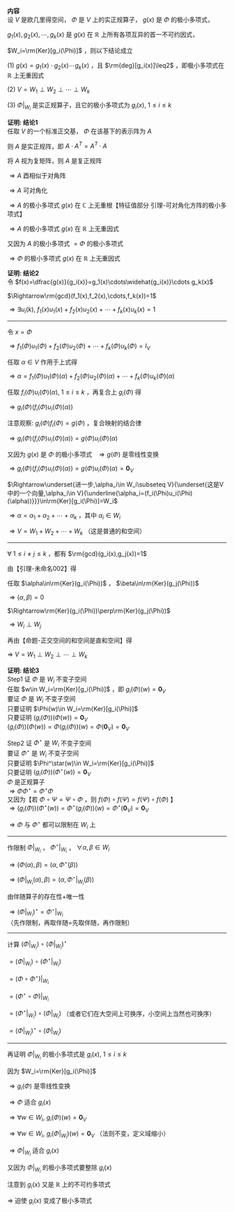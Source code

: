 **内容**    
设 $V$ 是欧几里得空间， $\Phi$ 是 $V$ 上的实正规算子， $g(x)$ 是 $\Phi$ 的极小多项式，    
    
 $g_1(x),g_2(x),\cdots,g_k(x)$ 是 $g(x)$ 在 $\mathbb R$ 上所有各项互异的首一不可约因式，    
    
 $W_i=\rm{Ker}[g_i(\Phi)]$ ，则以下结论成立    
    
 $(1)\ g(x)=g_1(x)\cdot g_2(x)\cdots g_k(x)$ ，且 $\rm{deg}[g_i(x)]\leq2$ ，即极小多项式在 $\mathbb R$ 上无重因式    
    
 $(2)\ V=W_1\perp W_2\perp \cdots \perp W_k$     
    
 $(3)\ \Phi\left|\right._{W_i}$ 是实正规算子，且它的极小多项式为 $g_i(x),\ 1\le i\le k$     
    
**证明: 结论1**    
任取 $V$ 的一个标准正交基， $\Phi$ 在该基下的表示阵为 $A$     
    
则 $A$ 是实正规阵，即 $A\cdot A^T=A^T\cdot A$     
    
将 $A$ 视为复矩阵，则 $A$ 是复正规阵    
    
 $\Rightarrow A$ 酉相似于对角阵    
    
 $\Rightarrow A$ 可对角化    
    
 $\Rightarrow A$ 的极小多项式 $g(x)$ 在 $\mathbb C$ 上无重根【特征值部分 引理-可对角化方阵的极小多项式】    
    
 $\Rightarrow A$ 的极小多项式 $g(x)$ 在 $\mathbb R$ 上无重因式    
    
又因为 $A$ 的极小多项式 $=\Phi$ 的极小多项式    
    
 $\Rightarrow \Phi$ 的极小多项式 $g(x)$ 在 $\mathbb R$ 上无重因式    
    
**证明: 结论2**    
令 $f(x)=\dfrac{g(x)}{g_i(x)}=g_1(x)\cdots\widehat{g_i(x)}\cdots g_k(x)$     
    
 $\Rightarrow\rm{gcd}(f_1(x),f_2(x),\cdots,f_k(x))=1$     
    
 $\Rightarrow\exists u_i(k),\ f_1(x)u_1(x)+f_2(x)u_2(x)+\cdots+f_k(x)u_k(x)=1$     
    
---    
    
令 $x=\Phi$     
    
 $\Rightarrow f_1(\Phi)u_1(\Phi)+f_2(\Phi)u_2(\Phi)+\cdots+f_k(\Phi)u_k(\Phi)=I_V$     
    
任取 $\alpha\in V$ 作用于上式得    
    
 $\Rightarrow\alpha=f_1(\Phi)u_1(\Phi)(\alpha)+f_2(\Phi)u_2(\Phi)(\alpha)+\cdots+f_k(\Phi)u_k(\Phi)(\alpha)$     
    
任取 $f_i(\Phi)u_i(\Phi)(\alpha),\ 1\le i\le k$ ，再复合上 $g_i(\Phi)$ 得    
    
 $\Rightarrow g_i(\Phi)(f_i(\Phi)u_i(\Phi)(\alpha))$     
    
注意观察:  $g_i(\Phi)f_i(\Phi)=g(\Phi)$ ，复合映射的结合律    
    
 $\Rightarrow g_i(\Phi)(f_i(\Phi)u_i(\Phi)(\alpha))=g(\Phi)u_i(\Phi)(\alpha)$     
    
又因为 $g(x)$ 是 $\Phi$ 的极小多项式 $\enspace\Rightarrow g(\Phi)$ 是零线性变换    
    
 $\Rightarrow g_i(\Phi)(f_i(\Phi)u_i(\Phi)(\alpha))=g(\Phi)u_i(\Phi)(\alpha)=\mathbf0_V$     
    
 $\Rightarrow\underset{进一步,\alpha_i\in W_i\subseteq V}{\underset{这是V中的一个向量,\alpha_i\in V}{\underline{\alpha_i=(f_i(\Phi)u_i(\Phi)(\alpha))}}}\in\rm{Ker}[g_i(\Phi)]=W_i$     
    
 $\Rightarrow\alpha=\alpha_1+\alpha_2+\cdots+\alpha_k$ ，其中 $\alpha_i\in W_i$     
    
 $\Rightarrow V=W_1+ W_2+ \cdots + W_k$ （这是普通的和空间）    
    
    
---    
    
 $\forall\ 1\le i\neq j\le k$ ，都有 $\rm{gcd}(g_i(x),g_j(x))=1$     
    
由【引理-未命名002】得    
    
任取 $\alpha\in\rm{Ker}(g_i(\Phi))$ ， $\beta\in\rm{Ker}(g_j(\Phi))$     
    
 $\Rightarrow(\alpha,\beta)=0$     
    
 $\Rightarrow\rm{Ker}(g_i(\Phi))\perp\rm{Ker}(g_j(\Phi))$     
    
 $\Rightarrow W_i\perp W_j$     
    
再由【命题-正交空间的和空间是直和空间】得    
    
 $\Rightarrow\ V=W_1\perp W_2\perp \cdots \perp W_k$     
    
**证明: 结论3**    
Step1 证 $\Phi$ 是 $W_i$ 不变子空间    
任取 $w\in W_i=\rm{Ker}[g_i(\Phi)]$ ，即 $g_i(\Phi)(w)=\mathbf0_V$     
要证 $\Phi$ 是 $W_i$ 不变子空间    
只要证明 $\Phi(w)\in W_i=\rm{Ker}[g_i(\Phi)]$     
只要证明 $(g_i(\Phi))(\Phi(w))=\mathbf0_V$     
 $(g_i(\Phi))(\Phi(w))=\Phi(g_i(\Phi))(w)=\Phi(\mathbf0_V)=\mathbf0_V$     
    
Step2 证 $\Phi^\star$ 是 $W_i$ 不变子空间    
要证 $\Phi^\star$ 是 $W_i$ 不变子空间    
只要证明 $\Phi^\star(w)\in W_i=\rm{Ker}[g_i(\Phi)]$     
只要证明 $(g_i(\Phi))(\Phi^\star(w))=\mathbf0_V$     
 $\Phi$ 是正规算子    
 $\Rightarrow\Phi\Phi^\star=\Phi^\star\Phi$     
又因为【若 $\Phi\circ\Psi=\Psi\circ\Phi$ ，则 $f(\Phi)\circ f(\Psi)=f(\Psi)\circ f(\Phi)$ 】    
 $\Rightarrow(g_i(\Phi))(\Phi^\star(w))=\Phi^\star(g_i(\Phi))(w)=\Phi^\star(\mathbf0_V)=\mathbf0_V$     
    
 $\Rightarrow\Phi$ 与 $\Phi^\star$ 都可以限制在 $W_i$ 上    
    
---    
    
作限制 $\Phi\left|\right._{W_i}$ ， $\Phi^\star\left|\right._{W_i}$ ， $\forall \alpha,\beta\in W_i$     
    
 $\Rightarrow(\Phi(\alpha),\beta)=(\alpha,\Phi^\star(\beta))$     
    
 $\Rightarrow(\Phi\left|\right._{W_i}(\alpha),\beta)=(\alpha,\Phi^\star\left|\right._{W_i}(\beta))$     
    
由伴随算子的存在性+唯一性    
    
 $\Rightarrow(\Phi\left|\right._{W_i})^\star=\Phi^\star\left|\right._{W_i}$     
（先作限制，再取伴随=先取伴随，再作限制）    
    
---    
    
计算 $(\Phi\left|\right._{W_i})\circ(\Phi\left|\right._{W_i})^\star$     
    
 $=(\Phi\left|\right._{W_i})\circ(\Phi^\star\left|\right._{W_i})$     
    
 $=(\Phi\circ\Phi^\star)\left|\right._{W_i}$     
    
 $=(\Phi^\star\circ\Phi)\left|\right._{W_i}$     
    
 $=(\Phi^\star\left|\right._{W_i})\circ(\Phi\left|\right._{W_i})$ （或者它们在大空间上可换序，小空间上当然也可换序）    
    
 $=(\Phi\left|\right._{W_i})^\star\circ(\Phi\left|\right._{W_i})$     
    
---    
    
再证明 $\Phi\left|\right._{W_i}$ 的极小多项式是 $g_i(x),\ 1\le i\le k$     
    
因为 $W_i=\rm{Ker}[g_i(\Phi)]$     
    
 $\Rightarrow g_i(\Phi)$ 是零线性变换    
    
 $\Rightarrow\Phi$ 适合 $g_i(x)$     
    
 $\Rightarrow\forall w\in W_i,\ g_i(\Phi)(w)=\mathbf0_V$     
    
 $\Rightarrow\forall w\in W_i,\ g_i(\Phi\left|\right._{W_i})(w)=\mathbf0_V$ （法则不变，定义域缩小）    
    
 $\Rightarrow\Phi\left|\right._{W_i}$ 适合 $g_i(x)$     
    
又因为 $\Phi\left|\right._{W_i}$ 的极小多项式要整除 $g_i(x)$     
    
注意到 $g_i(x)$ 又是 $\mathbb{R}$ 上的不可约多项式    
    
 $\Rightarrow$ 迫使 $g_i(x)$ 变成了极小多项式    

